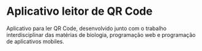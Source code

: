 # Aplicativo leitor de QR Code
Aplicativo para ler QR Code, desenvolvido junto com o trabalho interdisciplinar das matérias de biologia, programação web e programação de aplicativos mobiles.
